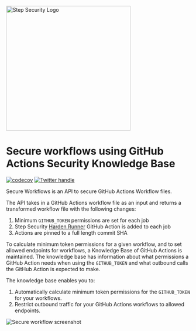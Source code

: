 <p align="left">
  <img src="https://step-security-images.s3.us-west-2.amazonaws.com/Final-Logo-06.png" alt="Step Security Logo" width="340">
</p>

# Secure workflows using GitHub Actions Security Knowledge Base 

[![codecov](https://codecov.io/gh/step-security/secure-workflows/branch/main/graph/badge.svg?token=02ONA6U92A)](https://codecov.io/gh/step-security/secure-workflows)
[![Twitter handle][]][Twitter badge]

Secure Workflows is an API to secure GitHub Actions Workflow files. 

The API takes in a GitHub Actions workflow file as an input and returns a transformed workflow file with the following changes:
1. Minimum `GITHUB_TOKEN` permissions are set for each job
2. Step Security [Harden Runner](https://github.com/step-security/harden-runner) GitHub Action is added to each job
3. Actions are pinned to a full length commit SHA

To calculate minimum token permissions for a given workflow, and to set allowed endpoints for workflows, a Knowledge Base of GitHub Actions is maintained. The knowledge base has information about what permissions a GitHub Action needs when using the `GITHUB_TOKEN` and what outbound calls the GitHub Action is expected to make. 

The knowledge base enables you to:
1. Automatically calculate minimum token permissions for the `GITHUB_TOKEN` for your workflows. 
2. Restrict outbound traffic for your GitHub Actions workflows to allowed endpoints.

<p align="left">
  <img src="https://step-security-images.s3.us-west-2.amazonaws.com/secureworkflow.png" alt="Secure workflow screenshot" >
</p>

[Twitter handle]: https://img.shields.io/twitter/follow/step_security.svg?style=social&label=Follow
[Twitter badge]: https://twitter.com/intent/follow?screen_name=step_security